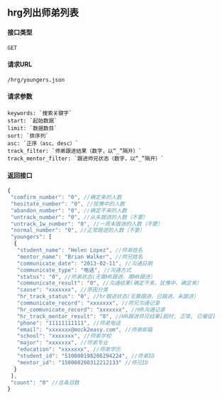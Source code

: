 ## hrg列出师弟列表
#### 接口类型
	GET
#### 请求URL
	/hrg/youngers.json
#### 请求参数
	keywords: `搜索关键字`
	start: `起始数据`
	limit: `数据数目`
	sort: `排序列`
	asc: `正序（asc、desc）`
	track_filter: `师弟跟进结果（数字，以“_”隔开）`
	track_mentor_filter: `跟进师兄状态（数字，以“_”隔开）`
#### 返回接口
```js
{
 "comfirm_number": "0", //确定来的人数
 "hesitate_number": "0", //犹豫中的人数
 "abandon_number": "0", //确定不来的人数
 "untrack_number": "0", //从未跟进的人数（不要）
 "untrack_1w_number": "0", //一周未跟进的人数（不要）
 "normal_number": "0", //正常跟进的人数（不要）
 "youngers": [
  {
   "student_name": "Helen Lopez", //师弟姓名
   "mentor_name": "Brian Walker", //师兄姓名
   "communicate_date": "2013-02-11", //沟通日期
   "communicate_type": "电话", //沟通方式
   "status": "0", //师弟状态(无需HR跟进、需HR跟进）
   "communicate_result": "0", //沟通结果(确定不来、犹豫中、确定来）
   "cause": "xxxxxxx", //原因分类
   "hr_track_status": "0", //hr跟进状态(无需跟进、已跟进、未跟进）
   "communicate_record": "xxxxxxx", //师兄沟通记录
   "hr_communicate_record": "xxxxxxx", //HR沟通记录
   "hr_track_mentor_result": "0", //HR跟进师兄结果[超时, 正常, 已催促]
   "phone": "11111111111", //师弟电话
   "email": "xxxxxxx@mock2easy.com", //师弟邮箱
   "school": "xxxxxxx", //师弟学校
   "major": "xxxxxxx", //师弟专业
   "education": "xxxxxxx", //师弟学历
   "student_id": "510000198206294224", //师弟ID
   "mentor_id": "150000200312212133" //师兄ID
  }
 ],
 "count": "0" //总条目数
}
```